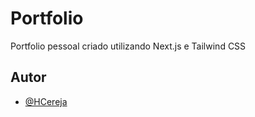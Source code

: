 # Portfolio

Portfolio pessoal criado utilizando Next.js e Tailwind CSS

## Autor

- [@HCereja](https://github.com/HCereja)
